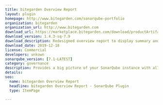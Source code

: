 ```yaml
---
title: bitegarden Overview Report
layout: plugin
homepage: http://www.bitegarden.com/sonarqube-portfolio
organization: bitegarden
organization_url: http://www.bitegarden.com
download_url: https://marketplace.bitegarden.com/download/productArtifact?productName=bitegarden-sonarqube-overview-report&productVersion=1.4.3-sq-7.9&productFileExt=jar&customerEmail=sonarplugins@gmail.com&customerName=sonarqube&customerSurnames=marketplace&customerCompany=bitegarden
download_version: 1.4.3-sq-7.9
download_description: Redesigned overview report to display summary and list of projects. Fixes pagination and no longer requires server base url.
download_date: 2019-12-18
license: Commercial
developers: unkown
sonarqube_version: [7.1-LATEST]
category: governance
description: Provides a big picture of your SonarQube instance with all the aggregated measures in a single view
details: 
seo: 
  name: bitegarden Overview Report
  headline: bitegarden Overview Report - SonarQube Plugin
  type: ItemPage

---
```

